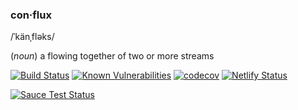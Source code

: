 ### con·flux

/ˈkänˌfləks/

(*noun*) a flowing together of two or more streams

[![Build Status](https://travis-ci.com/transcend-io/conflux.svg?branch=master)](https://travis-ci.com/transcend-io/conflux)
[![Known Vulnerabilities](https://snyk.io//test/github/transcend-io/conflux/badge.svg?targetFile=package.json)](https://snyk.io//test/github/transcend-io/conflux?targetFile=package.json)
[![codecov](https://codecov.io/gh/transcend-io/conflux/branch/master/graph/badge.svg)](https://codecov.io/gh/transcend-io/conflux)
[![Netlify Status](https://api.netlify.com/api/v1/badges/8315091c-798e-4a3e-bdf9-2fd21c7a025e/deploy-status)](https://app.netlify.com/sites/conflux/deploys)

[![Sauce Test Status](https://saucelabs.com/browser-matrix/bencmbrook.svg?auth=c2b96594999df3d684c9af8d63a0c61e)](https://saucelabs.com/u/bencmbrook)
